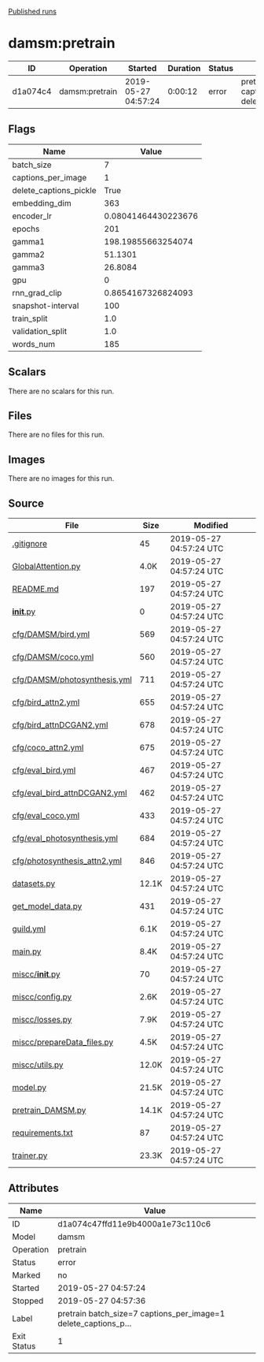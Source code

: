 
[Published runs](../README.md)




# damsm:pretrain



| ID                | Operation         | Started           | Duration                     | Status           | Label           |
| --                | ---------         | ---------         | --------                     | ------           | -----           |
| d1a074c4 | damsm:pretrain | 2019-05-27 04:57:24 | 0:00:12 | error | pretrain batch_size=7 captions_per_image=1 delete_captions_p… |



## Flags

| Name | Value |
| ---- | ----- |
| batch_size | 7 |
| captions_per_image | 1 |
| delete_captions_pickle | True |
| embedding_dim | 363 |
| encoder_lr | 0.08041464430223676 |
| epochs | 201 |
| gamma1 | 198.19855663254074 |
| gamma2 | 51.1301 |
| gamma3 | 26.8084 |
| gpu | 0 |
| rnn_grad_clip | 0.8654167326824093 |
| snapshot-interval | 100 |
| train_split | 1.0 |
| validation_split | 1.0 |
| words_num | 185 |





## Scalars

There are no scalars for this run.



## Files

There are no files for this run.



## Images

There are no images for this run.



## Source

| File | Size | Modified |
| ---- | ---- | -------- |
| [.gitignore](.guild/source/.gitignore) | 45 | 2019-05-27 04:57:24 UTC |
| [GlobalAttention.py](.guild/source/GlobalAttention.py) | 4.0K | 2019-05-27 04:57:24 UTC |
| [README.md](.guild/source/README.md) | 197 | 2019-05-27 04:57:24 UTC |
| [__init__.py](.guild/source/__init__.py) | 0 | 2019-05-27 04:57:24 UTC |
| [cfg/DAMSM/bird.yml](.guild/source/cfg/DAMSM/bird.yml) | 569 | 2019-05-27 04:57:24 UTC |
| [cfg/DAMSM/coco.yml](.guild/source/cfg/DAMSM/coco.yml) | 560 | 2019-05-27 04:57:24 UTC |
| [cfg/DAMSM/photosynthesis.yml](.guild/source/cfg/DAMSM/photosynthesis.yml) | 711 | 2019-05-27 04:57:24 UTC |
| [cfg/bird_attn2.yml](.guild/source/cfg/bird_attn2.yml) | 655 | 2019-05-27 04:57:24 UTC |
| [cfg/bird_attnDCGAN2.yml](.guild/source/cfg/bird_attnDCGAN2.yml) | 678 | 2019-05-27 04:57:24 UTC |
| [cfg/coco_attn2.yml](.guild/source/cfg/coco_attn2.yml) | 675 | 2019-05-27 04:57:24 UTC |
| [cfg/eval_bird.yml](.guild/source/cfg/eval_bird.yml) | 467 | 2019-05-27 04:57:24 UTC |
| [cfg/eval_bird_attnDCGAN2.yml](.guild/source/cfg/eval_bird_attnDCGAN2.yml) | 462 | 2019-05-27 04:57:24 UTC |
| [cfg/eval_coco.yml](.guild/source/cfg/eval_coco.yml) | 433 | 2019-05-27 04:57:24 UTC |
| [cfg/eval_photosynthesis.yml](.guild/source/cfg/eval_photosynthesis.yml) | 684 | 2019-05-27 04:57:24 UTC |
| [cfg/photosynthesis_attn2.yml](.guild/source/cfg/photosynthesis_attn2.yml) | 846 | 2019-05-27 04:57:24 UTC |
| [datasets.py](.guild/source/datasets.py) | 12.1K | 2019-05-27 04:57:24 UTC |
| [get_model_data.py](.guild/source/get_model_data.py) | 431 | 2019-05-27 04:57:24 UTC |
| [guild.yml](.guild/source/guild.yml) | 6.1K | 2019-05-27 04:57:24 UTC |
| [main.py](.guild/source/main.py) | 8.4K | 2019-05-27 04:57:24 UTC |
| [miscc/__init__.py](.guild/source/miscc/__init__.py) | 70 | 2019-05-27 04:57:24 UTC |
| [miscc/config.py](.guild/source/miscc/config.py) | 2.6K | 2019-05-27 04:57:24 UTC |
| [miscc/losses.py](.guild/source/miscc/losses.py) | 7.9K | 2019-05-27 04:57:24 UTC |
| [miscc/prepareData_files.py](.guild/source/miscc/prepareData_files.py) | 4.5K | 2019-05-27 04:57:24 UTC |
| [miscc/utils.py](.guild/source/miscc/utils.py) | 12.0K | 2019-05-27 04:57:24 UTC |
| [model.py](.guild/source/model.py) | 21.5K | 2019-05-27 04:57:24 UTC |
| [pretrain_DAMSM.py](.guild/source/pretrain_DAMSM.py) | 14.1K | 2019-05-27 04:57:24 UTC |
| [requirements.txt](.guild/source/requirements.txt) | 87 | 2019-05-27 04:57:24 UTC |
| [trainer.py](.guild/source/trainer.py) | 23.3K | 2019-05-27 04:57:24 UTC |





## Attributes

| Name        | Value                 |
| -           | -                     |
| ID          | d1a074c47ffd11e9b4000a1e73c110c6          |
| Model       | damsm       |
| Operation   | pretrain     |
| Status      | error      |
| Marked      | no      |
| Started     | 2019-05-27 04:57:24     |
| Stopped     | 2019-05-27 04:57:36     |
| Label       | pretrain batch_size=7 captions_per_image=1 delete_captions_p…       |
| Exit Status | 1 |






